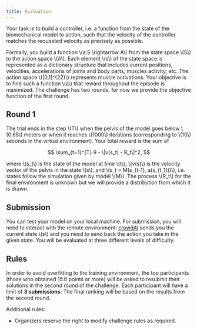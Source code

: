 ```yaml
---
title: Evaluation
---
```


<script type="text/javascript"
    src="http://cdn.mathjax.org/mathjax/latest/MathJax.js?config=TeX-AMS-MML_HTMLorMML">
</script>

Your task is to build a controller, i.e. a function from the state of the biomechanical model to action, such that the velocity of the controller matches the requested velocity as precisely as possible. 

Formally, you build a function \\(a:S \rightarrow A\\) from the state space \\(S\\) to the action space \\(A\\). Each element \\(s\\) of the state space is represented as a dictionary structure that includes current positions, velocities, accelerations of joints and body parts, muscles activity, etc. The action space \\([0,1]^{22}\\) represents muscle activations. Your objective is to find such a function \\(a\\) that reward throughout the episode is maximized. The challenge has two rounds, for now we provide the objective function of the first round.

## Round 1

The trial ends in the step \\(T\\) when the pelvis of the model goes below \\(0.65\\) meters or when it reaches \\(1000\\) iterations (corresponding to \\(10\\) seconds in the virtual environment). Your total reward is the sum of 

$$ \sum_{t=1}^{T} 9 - \|v(s_t) - R_t\|^2, $$

where \\(s_t\\) is the state of the model at time \\(t\\), \\(v(s)\\) is the velocity vector of the pelvis in the state \\(s\\), and \\(s_t = M(s_{t-1}, a(s_{t_1}))\\), i.e. states follow the simulation given by model \\(M\\). The process \\(R_t\\) for the final environment is unknown but we will provide a distribution from which it is drawn.

## Submission

You can test your model on your local machine. For submission, you will need to interact with the remote environment: [crowdAI](https://www.crowdai.org/challenges/nips-2017-learning-to-run) sends you the current state \\(s\\) and you need to send back the action you take in the given state. You will be evaluated at three different levels of difficulty. 

## Rules

In order to avoid overfitting to the training environment, the top participants (those who obtained 15.0 points or more) will be asked to resubmit their solutions in the second round of the challenge. Each participant will have a limit of **3 submissions**. The final ranking will be based on the results from the second round.

Additional rules:
* Organizers reserve the right to modify challenge rules as required.
